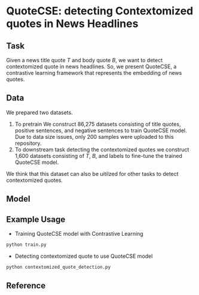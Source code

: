 # QuoteCSE: detecting Contextomized quotes in News Headlines

## Task
Given a news title quote *T* and body quote *B*, we want to detect contextomized quote in news headlines.
So, we present QuoteCSE, a contrastive learning framework that represents the embedding of news quotes.

## Data
We prepared two datasets.
1. To pretrain
We construct 86,275 datasets consisting of title quotes, positive sentences, and negative sentences to train QuoteCSE model. Due to data size issues, only 200 samples were uploaded to this repository. 
2. To downstream task detecting the contextomized quotes
we construct 1,600 datasets consisting of *T*, *B*, and labels to fine-tune the trained QuoteCSE model.

We think that this dataset can also be uitilzed for other tasks to detect contextomized quotes.


## Model




## Example Usage
- Training QuoteCSE model with Contrastive Learning
```python
python train.py 
```

- Detecting contextomized quote to use QuoteCSE model
```python
python contextomized_quote_detection.py 
```


## Reference


